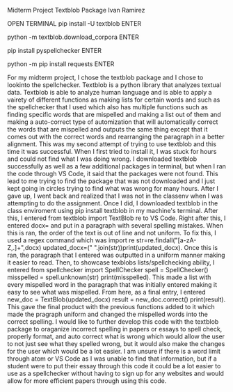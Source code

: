 Midterm Project
Textblob Package
Ivan Ramirez

OPEN TERMINAL
pip install -U textblob
ENTER

python -m textblob.download_corpora
ENTER

pip install pyspellchecker
ENTER

python -m pip install requests
ENTER

  For my midterm project, I chose the textblob package and I chose to lookinto the spellchecker. Textblob is a python library that analyzes textual data. Textblob is able to analyze human language and is able to apply a vairety of different functions as making lists for certain words and such as the spellchecker that I used which also has multiple functions such as finding specific words that are mispelled and making a list out of them and making a auto-correct type of automization that will automatically correct the words that are mispelled and outputs the same thing except that it comes out with the correct words and rearranging the paragraph in a better alignment. 
  This was my second attempt of trying to use textblob and this time it was successful. When I first tried to install it, I was stuck for hours and could not find what I was doing wrong. I downloaded textblob successfully as well as a few additional packages in terminal, but when I ran the code through VS Code, it said that the packages were not found. This lead to me trying to find the package that was not downloaded and I just kept going in circles trying to find what was wrong for many hours. After I gave up, I went back and realized that I was not in the classenv when I was attempting to do the assignment. Once I did, I downloaded textblob in the class enviroment using pip install textblob in my machine's terminal. After this, I entered from textblob import TextBlob re to VS Code. Right after this, I entered docx= and put in a paragraph with several spelling mistakes. When this is ran, the order of the text is out of line and not uniform. To fix this, I used a regex command which was import re str=re.findall("[a-zA-Z,.]+",docx) updated_docx=(" ".join(str))print(updated_docx). Once this is ran, the paragraph that I entered was outputted in a uniform manner making it easier to read. Then, to showcase texblobs lists/spellchecking ability, I entered from spellchecker import SpellChecker spell = SpellChecker() misspelled = spell.unknown(str) print(misspelled). This made a list with every mispelled word in the paragraph that was initially entered making it easy to see what was mispelled. From here, as a final entry, I entered new_doc = TextBlob(updated_docx) result = new_doc.correct() print(result). This gave the final product with the previous functions added to it which made the pragraph uniform and changed the mispelled words into the correct spelling.
  I would like to further develop this code with the textblob package to oraganize incorrect spelling in papers or essays to spell check, properly format, and auto correct what is wrong which would allow the user to not just see what they spelled wrong, but it would also make the changes for the user which would be a lot easier. I am unsure if there is a word limit through atom or VS Code as I was unable to find that information, but if a student were to put their essay through this code it could be a lot easier to use as a spellchecker without having to sign up for any websites and would allow for more efficient papers through using this code.
